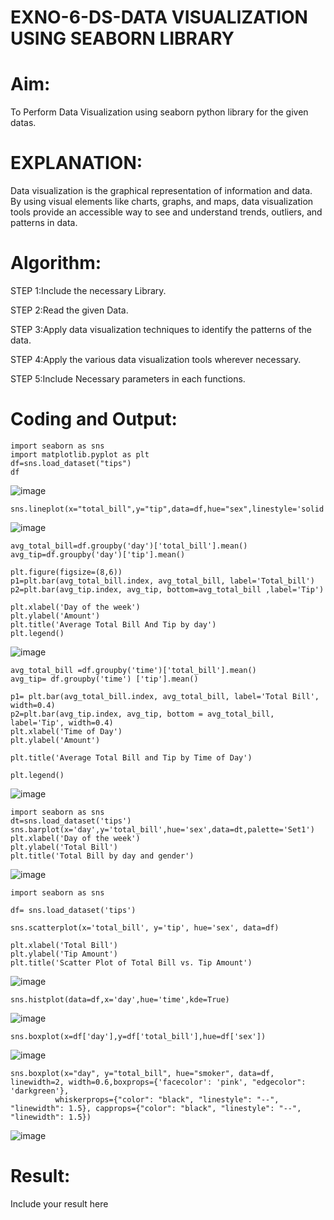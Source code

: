 # EXNO-6-DS-DATA VISUALIZATION USING SEABORN LIBRARY

# Aim:
  To Perform Data Visualization using seaborn python library for the given datas.

# EXPLANATION:
Data visualization is the graphical representation of information and data. By using visual elements like charts, graphs, and maps, data visualization tools provide an accessible way to see and understand trends, outliers, and patterns in data.

# Algorithm:
STEP 1:Include the necessary Library.

STEP 2:Read the given Data.

STEP 3:Apply data visualization techniques to identify the patterns of the data.

STEP 4:Apply the various data visualization tools wherever necessary.

STEP 5:Include Necessary parameters in each functions.

# Coding and Output:
```
import seaborn as sns
import matplotlib.pyplot as plt
df=sns.load_dataset("tips")
df
```
![image](https://github.com/user-attachments/assets/f0e1175a-fa49-4203-98ad-70919b1cfb29)
```
sns.lineplot(x="total_bill",y="tip",data=df,hue="sex",linestyle='solid',legend="auto")
```
![image](https://github.com/user-attachments/assets/478889a9-02cf-4942-acb8-2f46fe9e399c)
```
avg_total_bill=df.groupby('day')['total_bill'].mean()
avg_tip=df.groupby('day')['tip'].mean()

plt.figure(figsize=(8,6))
p1=plt.bar(avg_total_bill.index, avg_total_bill, label='Total_bill')
p2=plt.bar(avg_tip.index, avg_tip, bottom=avg_total_bill ,label='Tip')

plt.xlabel('Day of the week')
plt.ylabel('Amount')
plt.title('Average Total Bill And Tip by day')
plt.legend()
```
![image](https://github.com/user-attachments/assets/ca5e03a3-5144-4f65-8b3c-21ab8f5a5863)
```
avg_total_bill =df.groupby('time')['total_bill'].mean()
avg_tip= df.groupby('time') ['tip'].mean()

p1= plt.bar(avg_total_bill.index, avg_total_bill, label='Total Bill', width=0.4)
p2=plt.bar(avg_tip.index, avg_tip, bottom = avg_total_bill, label='Tip', width=0.4) 
plt.xlabel('Time of Day')
plt.ylabel('Amount')

plt.title('Average Total Bill and Tip by Time of Day')

plt.legend()
```
![image](https://github.com/user-attachments/assets/e99b20b6-3567-4e56-970a-89b693b5fe3f)
```
import seaborn as sns
dt=sns.load_dataset('tips')
sns.barplot(x='day',y='total_bill',hue='sex',data=dt,palette='Set1')
plt.xlabel('Day of the week')
plt.ylabel('Total Bill')
plt.title('Total Bill by day and gender')
```
![image](https://github.com/user-attachments/assets/2127fa7b-98b9-4709-bed6-8c563f828139)
```
import seaborn as sns

df= sns.load_dataset('tips')

sns.scatterplot(x='total_bill', y='tip', hue='sex', data=df)

plt.xlabel('Total Bill')
plt.ylabel('Tip Amount')
plt.title('Scatter Plot of Total Bill vs. Tip Amount')
```
![image](https://github.com/user-attachments/assets/b490a5a2-8995-4a2c-bb4f-08ee742101ab)

```
sns.histplot(data=df,x='day',hue='time',kde=True)
```
![image](https://github.com/user-attachments/assets/91dd853d-9190-45d9-9f08-34ec8c52d55e)
```
sns.boxplot(x=df['day'],y=df['total_bill'],hue=df['sex'])
```
![image](https://github.com/user-attachments/assets/b7d6fd66-1e23-41a6-86e8-29eb4ed9b348)

```
sns.boxplot(x="day", y="total_bill", hue="smoker", data=df, linewidth=2, width=0.6,boxprops={'facecolor': 'pink', "edgecolor": 'darkgreen'},
          whiskerprops={"color": "black", "linestyle": "--", "linewidth": 1.5}, capprops={"color": "black", "linestyle": "--", "linewidth": 1.5})
```
![image](https://github.com/user-attachments/assets/f45fe22f-81c5-4aa8-b6d4-4860f76346e2)

# Result:
 Include your result here
